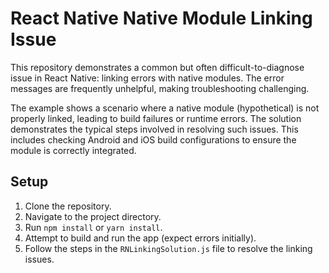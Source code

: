 # React Native Native Module Linking Issue

This repository demonstrates a common but often difficult-to-diagnose issue in React Native:  linking errors with native modules.  The error messages are frequently unhelpful, making troubleshooting challenging.

The example shows a scenario where a native module (hypothetical) is not properly linked, leading to build failures or runtime errors. The solution demonstrates the typical steps involved in resolving such issues.  This includes checking Android and iOS build configurations to ensure the module is correctly integrated.

## Setup

1. Clone the repository.
2. Navigate to the project directory.
3. Run `npm install` or `yarn install`.
4. Attempt to build and run the app (expect errors initially).
5. Follow the steps in the `RNLinkingSolution.js` file to resolve the linking issues.